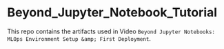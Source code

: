 # Beyond_Jupyter_Notebook_Tutorial
This repo contains the artifacts used in Video `Beyond Jupyter Notebooks: MLOps Environment Setup &amp; First Deployment`.

